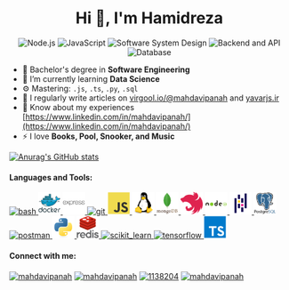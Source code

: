 <h1 align="center">Hi 👋, I'm Hamidreza</h1>

<div align="center">
  
![Node.js](https://img.shields.io/static/v1?label=&message=Node.js&color=green&style=for-the-badge)
![JavaScript](https://img.shields.io/static/v1?label=&message=JavaScript&color=yellow&style=for-the-badge)
![Software System Design](https://img.shields.io/static/v1?label=&message=Software+System+Design&color=orange&style=for-the-badge)
![Backend and API](https://img.shields.io/static/v1?label=&message=Backend+and+API&color=blue&style=for-the-badge)
![Database](https://img.shields.io/static/v1?label=&message=Database+Development&color=brown&style=for-the-badge)
  
</div>

- 🔭 Bachelor's degree in **Software Engineering**
- 🌱 I’m currently learning **Data Science**
- ⚙️ Mastering: `.js`, `.ts`, `.py`, `.sql`
- 📝 I regularly write articles on [virgool.io/@mahdavipanah](https://virgool.io/@mahdavipanah) and [yavarjs.ir](https://yavarjs.ir/)
- 📄 Know about my experiences [https://www.linkedin.com/in/mahdavipanah/](https://www.linkedin.com/in/mahdavipanah/)
- ⚡ I love **Books, Pool, Snooker, and Music**

[![Anurag's GitHub stats](https://github-readme-stats.vercel.app/api?username=mahdavipanah&hide=contribs,prs)](https://github.com/anuraghazra/github-readme-stats)

<h4 align="left">Languages and Tools:</h4>
<p align="left"> <a href="https://www.gnu.org/software/bash/" target="_blank" rel="noreferrer"> <img src="https://www.vectorlogo.zone/logos/gnu_bash/gnu_bash-icon.svg" alt="bash" width="40" height="40"/> </a> <a href="https://www.docker.com/" target="_blank" rel="noreferrer"> <img src="https://raw.githubusercontent.com/devicons/devicon/master/icons/docker/docker-original-wordmark.svg" alt="docker" width="40" height="40"/> </a> <a href="https://expressjs.com" target="_blank" rel="noreferrer"> <img src="https://raw.githubusercontent.com/devicons/devicon/master/icons/express/express-original-wordmark.svg" alt="express" width="40" height="40"/> </a> <a href="https://git-scm.com/" target="_blank" rel="noreferrer"> <img src="https://www.vectorlogo.zone/logos/git-scm/git-scm-icon.svg" alt="git" width="40" height="40"/> </a> <a href="https://developer.mozilla.org/en-US/docs/Web/JavaScript" target="_blank" rel="noreferrer"> <img src="https://raw.githubusercontent.com/devicons/devicon/master/icons/javascript/javascript-original.svg" alt="javascript" width="40" height="40"/> </a> <a href="https://www.linux.org/" target="_blank" rel="noreferrer"> <img src="https://raw.githubusercontent.com/devicons/devicon/master/icons/linux/linux-original.svg" alt="linux" width="40" height="40"/> </a> <a href="https://www.mongodb.com/" target="_blank" rel="noreferrer"> <img src="https://raw.githubusercontent.com/devicons/devicon/master/icons/mongodb/mongodb-original-wordmark.svg" alt="mongodb" width="40" height="40"/> </a> <a href="https://nestjs.com/" target="_blank" rel="noreferrer"> <img src="https://raw.githubusercontent.com/devicons/devicon/master/icons/nestjs/nestjs-plain.svg" alt="nestjs" width="40" height="40"/> </a> <a href="https://nodejs.org" target="_blank" rel="noreferrer"> <img src="https://raw.githubusercontent.com/devicons/devicon/master/icons/nodejs/nodejs-original-wordmark.svg" alt="nodejs" width="40" height="40"/> </a> <a href="https://pandas.pydata.org/" target="_blank" rel="noreferrer"> <img src="https://raw.githubusercontent.com/devicons/devicon/2ae2a900d2f041da66e950e4d48052658d850630/icons/pandas/pandas-original.svg" alt="pandas" width="40" height="40"/> </a> <a href="https://www.postgresql.org" target="_blank" rel="noreferrer"> <img src="https://raw.githubusercontent.com/devicons/devicon/master/icons/postgresql/postgresql-original-wordmark.svg" alt="postgresql" width="40" height="40"/> </a> <a href="https://postman.com" target="_blank" rel="noreferrer"> <img src="https://www.vectorlogo.zone/logos/getpostman/getpostman-icon.svg" alt="postman" width="40" height="40"/> </a> <a href="https://www.python.org" target="_blank" rel="noreferrer"> <img src="https://raw.githubusercontent.com/devicons/devicon/master/icons/python/python-original.svg" alt="python" width="40" height="40"/> </a> <a href="https://redis.io" target="_blank" rel="noreferrer"> <img src="https://raw.githubusercontent.com/devicons/devicon/master/icons/redis/redis-original-wordmark.svg" alt="redis" width="40" height="40"/> </a> <a href="https://scikit-learn.org/" target="_blank" rel="noreferrer"> <img src="https://upload.wikimedia.org/wikipedia/commons/0/05/Scikit_learn_logo_small.svg" alt="scikit_learn" width="40" height="40"/> </a> <a href="https://www.tensorflow.org" target="_blank" rel="noreferrer"> <img src="https://www.vectorlogo.zone/logos/tensorflow/tensorflow-icon.svg" alt="tensorflow" width="40" height="40"/> </a> <a href="https://www.typescriptlang.org/" target="_blank" rel="noreferrer"> <img src="https://raw.githubusercontent.com/devicons/devicon/master/icons/typescript/typescript-original.svg" alt="typescript" width="40" height="40"/> </a> </p>

<h4 align="left">Connect with me:</h4>
<p align="left">
<a href="https://twitter.com/mahdavipanah" target="blank"><img align="center" src="https://raw.githubusercontent.com/rahuldkjain/github-profile-readme-generator/master/src/images/icons/Social/twitter.svg" alt="mahdavipanah" height="30" width="40" /></a>
<a href="https://linkedin.com/in/mahdavipanah" target="blank"><img align="center" src="https://raw.githubusercontent.com/rahuldkjain/github-profile-readme-generator/master/src/images/icons/Social/linked-in-alt.svg" alt="mahdavipanah" height="30" width="40" /></a>
<a href="https://stackoverflow.com/users/1138204" target="blank"><img align="center" src="https://raw.githubusercontent.com/rahuldkjain/github-profile-readme-generator/master/src/images/icons/Social/stack-overflow.svg" alt="1138204" height="30" width="40" /></a>
<a href="https://instagram.com/mahdavipanah" target="blank"><img align="center" src="https://raw.githubusercontent.com/rahuldkjain/github-profile-readme-generator/master/src/images/icons/Social/instagram.svg" alt="mahdavipanah" height="30" width="40" /></a>
</p>
